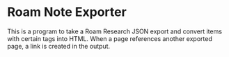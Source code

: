 # Roam Note Exporter

This is a program to take a Roam Research JSON export and convert items with certain
tags into HTML. When a page references another exported page, a link is created in
the output.
